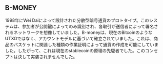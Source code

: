 ## B-MONEY

1998年にWei Daiによって設計された分散型暗号通貨のプロトタイプ。このシステムは、参加者が公開鍵によってのみ識別され、各取引が送信者によって署名されるネットワークを想像していました。B-moneyは、現在のBitcoinのようなUTXOではなく、アカウントモデルに基づいて確立されていました。これは、商品のバスケットに関連した種類の作業証明によって通貨の作成を可能にしていました。したがって、これは現在のstablecoinの原理の先駆者でした。このコンセプトは決して実装されませんでした。